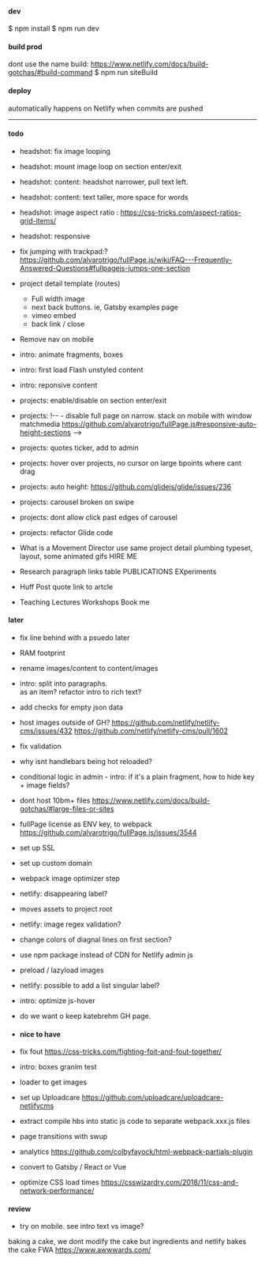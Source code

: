 #### dev
$ npm install
$ npm run dev

#### build prod

dont use the name build: https://www.netlify.com/docs/build-gotchas/#build-command
$ npm run siteBuild

#### deploy
automatically happens on Netlify when commits are pushed

---

#### todo

- headshot: fix image looping
- headshot: mount image loop on section enter/exit
- headshot: content: headshot narrower, pull text left.
- headshot: content: text taller, more space for words
- headshot: image aspect ratio : https://css-tricks.com/aspect-ratios-grid-items/
- headshot: responsive
- fix jumping with trackpad:?  https://github.com/alvarotrigo/fullPage.js/wiki/FAQ---Frequently-Answered-Questions#fullpagejs-jumps-one-section

- project detail template (routes)
    - Full width image
    - next back buttons. ie, Gatsby examples page
    - vimeo embed
    - back link / close

- Remove nav on mobile

- intro: animate fragments, boxes
- intro: first load Flash unstyled content
- intro: reponsive content

- projects:  enable/disable on section enter/exit
- projects: !-- - disable full page on narrow. stack on mobile with window matchmedia https://github.com/alvarotrigo/fullPage.js#responsive-auto-height-sections -->
- projects:  quotes ticker, add to admin
- projects:  hover over projects, no cursor on large bpoints where cant drag
- projects:  auto height: https://github.com/glidejs/glide/issues/236
- projects:  carousel broken on swipe
- projects: dont allow click past edges of carousel
- projects: refactor Glide code


 - What is a Movement Director
    use same project detail plumbing
    typeset, layout, some animated gifs
    HIRE ME 

- Research
    paragraph
    links table
        PUBLICATIONS
        EXperiments

- Huff Post quote
    link to artcle

- Teaching
    Lectures
    Workshops
    Book me



#### later
- fix line behind with a psuedo later
- RAM footprint
- rename images/content to content/images 
- intro: split into paragraphs. <br> as an item? refactor intro to rich text?
- add checks for empty json data
- host images outside of GH? 
    https://github.com/netlify/netlify-cms/issues/432
    https://github.com/netlify/netlify-cms/pull/1602
- fix validation
- why isnt handlebars being hot reloaded?
- conditional logic in admin - intro: if it's a plain fragment, how to hide key + image fields?
- dont host 10bm+ files https://www.netlify.com/docs/build-gotchas/#large-files-or-sites
- fullPage license as ENV key, to webpack https://github.com/alvarotrigo/fullPage.js/issues/3544
- set up SSL
- set up custom domain
- webpack image optimizer step
- netlify: disappearing label?
- moves assets to project root
- netlify: image regex validation?
- change colors of diagnal lines on first section?
- use npm package instead of CDN for Netlify admin js
- preload / lazyload images
- netlify: possible to add a list singular label?
- intro: optimize js-hover
- do we want o keep katebrehm GH page.

- #### nice to have
- fix fout https://css-tricks.com/fighting-foit-and-fout-together/
- intro: boxes granim test
- loader to get images 
- set up Uploadcare https://github.com/uploadcare/uploadcare-netlifycms
- extract compile hbs into static js code to separate webpack.xxx.js files
- page transitions with swup
- analytics https://github.com/colbyfayock/html-webpack-partials-plugin
- convert to Gatsby / React or Vue
- optimize CSS load times https://csswizardry.com/2018/11/css-and-network-performance/

#### review
- try on mobile. see intro text vs image?

baking a cake, we dont modify the cake but ingredients and netlify bakes the cake 
FWA
https://www.awwwards.com/




